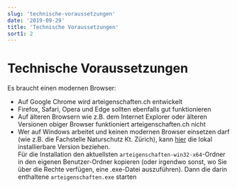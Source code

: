 ```yaml
---
slug: 'technische-voraussetzungen'
date: '2019-09-29'
title: 'Technische Voraussetzungen'
sort1: 2
---
```


# Technische Voraussetzungen

Es braucht einen modernen Browser:

- Auf Google Chrome wird arteigenschaften.ch entwickelt
- Firefox, Safari, Opera und Edge sollten ebenfalls gut funktionieren
- Auf älteren Browsern wie z.B. dem Internet Explorer oder älteren Versionen obiger Browser funktioniert arteigenschaften.ch nicht
- Wer auf Windows arbeitet und keinen modernen Browser einsetzen darf (wie z.B. die Fachstelle Naturschutz Kt. Zürich), kann [hier](https://www.dropbox.com/sh/woc2mg53znyzrh4/AAC8DaKNABkAWYMCidCzMXYpa?dl=0) die lokal installierbare Version beziehen.<br/>
  Für die Installation den aktuellsten `arteigenschaften-win32-x64`-Ordner in den eigenen Benutzer-Ordner kopieren (oder irgendwo sonst, wo Sie über die Rechte verfügen, eine .exe-Datei auszuführen). Dann die darin enthaltene `arteigenschaften.exe` starten
